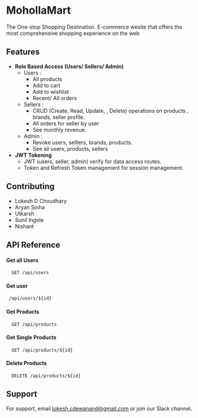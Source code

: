 
# MohollaMart

The One-stop Shopping Destination. E-commerce wesite that offers the most comprehensive shopping experience on the web
## Features
- **Role Based Access (Users/ Sellers/ Admin)**
    - Users :
        - All products 
        - Add to cart 
        - Add to wishlist 
        - Recent/ All orders
    - Sellers :
        - CRUD (Create, Read, Update, , Delete) operations on products , brands, seller profile.
        - All orders for seller by user
        - See monthly revenue.
    - Admin :
        - Revoke users, selllers, brands, products.
        - See all users, products, sellers
- **JWT Tokening**
    - JWT (users, seller, admin) verify for data access routes.
    - Token and Refresh Token management for session management.




## Contributing
- Lokesh D Choudhary
- Aryan Sinha 
- Utkarsh 
- Sunil Ingole
- Nishant






## API Reference

#### Get all Users
```http
  GET /api/users
```
#### Get user
```http
 /api/users/${id}
```

#### Get Products
```http
  GET /api/products
```
#### Get Single Products 
```http
  GET /api/products/${id}
```
#### Delete Products
```http
  DELETE /api/products/${id}
```


## Support

For support, email lokesh.cdewanand@gmail.com or join our Slack channel.

